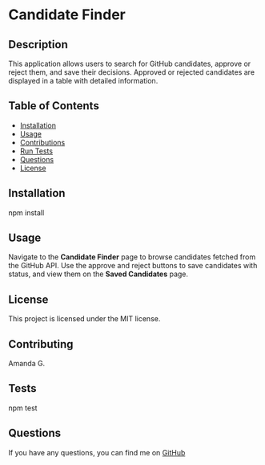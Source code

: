 # Candidate Finder

## Description
This application allows users to search for GitHub candidates, approve or reject them, and save their decisions. Approved or rejected candidates are displayed in a table with detailed information.

## Table of Contents
- [Installation](#installation)
- [Usage](#usage)
- [Contributions](#contributing)
- [Run Tests](#tests)
- [Questions](#questions)
- [License](#license)

## Installation
npm install

## Usage
Navigate to the **Candidate Finder** page to browse candidates fetched from the GitHub API. Use the approve and reject buttons to save candidates with status, and view them on the **Saved Candidates** page.

## License
This project is licensed under the MIT license.

## Contributing
Amanda G.

## Tests

npm test

## Questions
If you have any questions, you can find me on [GitHub](https://github.com/celestialchai)
